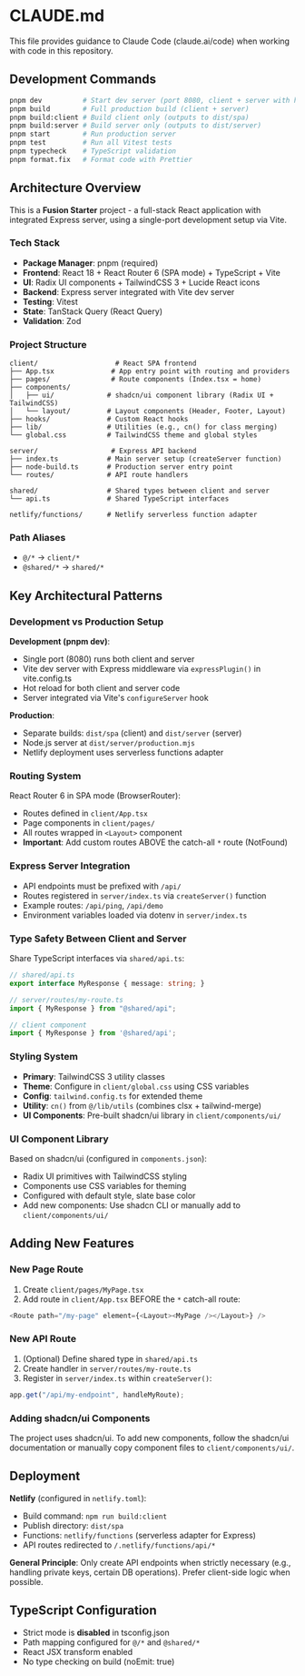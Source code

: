 # CLAUDE.md

This file provides guidance to Claude Code (claude.ai/code) when working with code in this repository.

## Development Commands

```bash
pnpm dev          # Start dev server (port 8080, client + server with hot reload)
pnpm build        # Full production build (client + server)
pnpm build:client # Build client only (outputs to dist/spa)
pnpm build:server # Build server only (outputs to dist/server)
pnpm start        # Run production server
pnpm test         # Run all Vitest tests
pnpm typecheck    # TypeScript validation
pnpm format.fix   # Format code with Prettier
```

## Architecture Overview

This is a **Fusion Starter** project - a full-stack React application with integrated Express server, using a single-port development setup via Vite.

### Tech Stack
- **Package Manager**: pnpm (required)
- **Frontend**: React 18 + React Router 6 (SPA mode) + TypeScript + Vite
- **UI**: Radix UI components + TailwindCSS 3 + Lucide React icons
- **Backend**: Express server integrated with Vite dev server
- **Testing**: Vitest
- **State**: TanStack Query (React Query)
- **Validation**: Zod

### Project Structure

```
client/                   # React SPA frontend
├── App.tsx              # App entry point with routing and providers
├── pages/               # Route components (Index.tsx = home)
├── components/
│   ├── ui/             # shadcn/ui component library (Radix UI + TailwindCSS)
│   └── layout/         # Layout components (Header, Footer, Layout)
├── hooks/              # Custom React hooks
├── lib/                # Utilities (e.g., cn() for class merging)
└── global.css          # TailwindCSS theme and global styles

server/                  # Express API backend
├── index.ts            # Main server setup (createServer function)
├── node-build.ts       # Production server entry point
└── routes/             # API route handlers

shared/                 # Shared types between client and server
└── api.ts              # Shared TypeScript interfaces

netlify/functions/      # Netlify serverless function adapter
```

### Path Aliases
- `@/*` → `client/*`
- `@shared/*` → `shared/*`

## Key Architectural Patterns

### Development vs Production Setup

**Development (pnpm dev)**:
- Single port (8080) runs both client and server
- Vite dev server with Express middleware via `expressPlugin()` in vite.config.ts
- Hot reload for both client and server code
- Server integrated via Vite's `configureServer` hook

**Production**:
- Separate builds: `dist/spa` (client) and `dist/server` (server)
- Node.js server at `dist/server/production.mjs`
- Netlify deployment uses serverless functions adapter

### Routing System

React Router 6 in SPA mode (BrowserRouter):
- Routes defined in `client/App.tsx`
- Page components in `client/pages/`
- All routes wrapped in `<Layout>` component
- **Important**: Add custom routes ABOVE the catch-all `*` route (NotFound)

### Express Server Integration

- API endpoints must be prefixed with `/api/`
- Routes registered in `server/index.ts` via `createServer()` function
- Example routes: `/api/ping`, `/api/demo`
- Environment variables loaded via dotenv in `server/index.ts`

### Type Safety Between Client and Server

Share TypeScript interfaces via `shared/api.ts`:
```typescript
// shared/api.ts
export interface MyResponse { message: string; }

// server/routes/my-route.ts
import { MyResponse } from "@shared/api";

// client component
import { MyResponse } from '@shared/api';
```

### Styling System

- **Primary**: TailwindCSS 3 utility classes
- **Theme**: Configure in `client/global.css` using CSS variables
- **Config**: `tailwind.config.ts` for extended theme
- **Utility**: `cn()` from `@/lib/utils` (combines clsx + tailwind-merge)
- **UI Components**: Pre-built shadcn/ui library in `client/components/ui/`

### UI Component Library

Based on shadcn/ui (configured in `components.json`):
- Radix UI primitives with TailwindCSS styling
- Components use CSS variables for theming
- Configured with default style, slate base color
- Add new components: Use shadcn CLI or manually add to `client/components/ui/`

## Adding New Features

### New Page Route
1. Create `client/pages/MyPage.tsx`
2. Add route in `client/App.tsx` BEFORE the `*` catch-all route:
```typescript
<Route path="/my-page" element={<Layout><MyPage /></Layout>} />
```

### New API Route
1. (Optional) Define shared type in `shared/api.ts`
2. Create handler in `server/routes/my-route.ts`
3. Register in `server/index.ts` within `createServer()`:
```typescript
app.get("/api/my-endpoint", handleMyRoute);
```

### Adding shadcn/ui Components

The project uses shadcn/ui. To add new components, follow the shadcn/ui documentation or manually copy component files to `client/components/ui/`.

## Deployment

**Netlify** (configured in `netlify.toml`):
- Build command: `npm run build:client`
- Publish directory: `dist/spa`
- Functions: `netlify/functions` (serverless adapter for Express)
- API routes redirected to `/.netlify/functions/api/*`

**General Principle**:
Only create API endpoints when strictly necessary (e.g., handling private keys, certain DB operations). Prefer client-side logic when possible.

## TypeScript Configuration

- Strict mode is **disabled** in tsconfig.json
- Path mapping configured for `@/*` and `@shared/*`
- React JSX transform enabled
- No type checking on build (noEmit: true)
